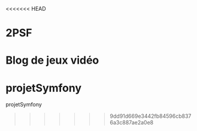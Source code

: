 <<<<<<< HEAD
# 2PSF
 Blog de jeux vidéo
=======
# projetSymfony
projetSymfony
>>>>>>> 9dd91d669e3442fb84596cb8376a3c887ae2a0e8
